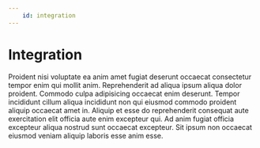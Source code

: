 ```yaml
---
    id: integration
---
```


# Integration

Proident nisi voluptate ea anim amet fugiat deserunt occaecat consectetur tempor enim qui mollit anim. Reprehenderit ad aliqua ipsum aliqua dolor proident. Commodo culpa adipisicing occaecat enim deserunt. Tempor incididunt cillum aliqua incididunt non qui eiusmod commodo proident aliquip occaecat amet in. Aliquip et esse do reprehenderit consequat aute exercitation elit officia aute enim excepteur qui. Ad anim fugiat officia excepteur aliqua nostrud sunt occaecat excepteur. Sit ipsum non occaecat eiusmod veniam aliquip laboris esse anim esse.